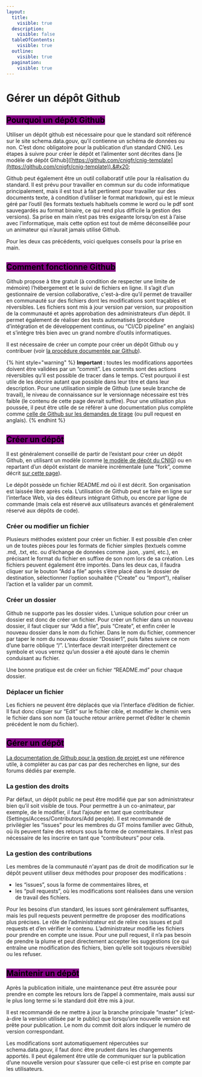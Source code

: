 ```yaml
---
layout:
  title:
    visible: true
  description:
    visible: false
  tableOfContents:
    visible: true
  outline:
    visible: true
  pagination:
    visible: true
---
```


# Gérer un dépôt Github

## <mark style="background-color:purple;">Pourquoi un dépôt Github</mark>

Utiliser un dépôt github est nécessaire pour que le standard soit référencé sur le site schema.data.gouv, qu’il contienne un schéma de données ou non. C’est donc obligatoire pour la publication d’un standard CNIG. Les étapes à suivre pour créer le dépôt et l’alimenter sont décrites dans \[le modèle de dépôt Github]\([https://github.com/cnigfr/cnig-template](https://github.com/cnigfr/cnig-template)).&#x20;

Github peut également être un outil collaboratif utile pour la réalisation du standard. Il est prévu pour travailler en commun sur du code informatique principalement, mais il est tout à fait pertinent pour travailler sur des documents texte, à condition d’utiliser le format markdown, qui est le mieux géré par l’outil (les formats textuels habituels comme le word ou le pdf sont sauvegardés au format binaire, ce qui rend plus difficile la gestion des versions). Sa prise en main n’est pas très exigeante lorsqu’on est à l’aise avec l’informatique, mais cette option est tout de même déconseillée pour un animateur qui n’aurait jamais utilisé Github.&#x20;

Pour les deux cas précédents, voici quelques conseils pour la prise en main.

## <mark style="background-color:purple;">Comment fonctionne Github</mark>

Github propose à titre gratuit (à condition de respecter une limite de mémoire) l’hébergement et le suivi de fichiers en ligne. Il s’agit d’un gestionnaire de version collaborative, c'est-à-dire qu’il permet de travailler en communauté sur des fichiers dont les modifications sont traçables et réversibles. Les fichiers sont mis à jour version par version, sur proposition de la communauté et après approbation des administrateurs d’un dépôt. Il permet également de réaliser des tests automatisés (procédure d’intégration et de développement continus, ou “CI/CD pipeline” en anglais) et s’intègre très bien avec un grand nombre d’outils informatiques.&#x20;

Il est nécessaire de créer un compte pour créer un dépôt Github ou y contribuer (voir [la procédure documentée par Github](https://docs.github.com/fr/get-started/onboarding/getting-started-with-your-github-account)).

{% hint style="warning" %}
**Important :** toutes les modifications apportées doivent être validées par un “commit”. Les commits sont des actions réversibles qu’il est possible de tracer dans le temps. C’est pourquoi il est utile de les décrire autant que possible dans leur titre et dans leur description. Pour une utilisation simple de Github (une seule branche de travail), le niveau de connaissance sur le versionnage nécessaire est très faible (le contenu de cette page devrait suffire). Pour une utilisation plus poussée, il peut être utile de se référer à une documentation plus complète comme [celle de Github sur les demandes de tirage](https://docs.github.com/fr/pull-requests) (ou pull request en anglais).
{% endhint %}

## <mark style="background-color:purple;">Créer un dépôt</mark>

Il est généralement conseillé de partir de l’existant pour créer un dépôt Github, en utilisant un modèle (comme [le modèle de dépôt du CNIG](https://github.com/cnigfr/cnig-template)) ou en repartant d’un dépôt existant de manière incrémentale (une “fork”, comme décrit [sur cette page](https://docs.github.com/fr/get-started/exploring-projects-on-github/contributing-to-a-project)).&#x20;

Le dépôt possède un fichier README.md où il est décrit. Son organisation est laissée libre après cela. L’utilisation de Github peut se faire en ligne sur l’interface Web, via des éditeurs intégrant Github, ou encore par ligne de commande (mais cela est réservé aux utilisateurs avancés et généralement réservé aux dépôts de code).&#x20;

### Créer ou modifier un fichier

Plusieurs méthodes existent pour créer un fichier. Il est possible d’en créer un de toutes pièces pour les formats de fichier simples (textuels comme .md, .txt, etc. ou d’échange de données comme .json, .yaml, etc.), en précisant le format du fichier en suffixe de son nom lors de sa création. Les fichiers peuvent également être importés. Dans les deux cas, il faudra cliquer sur le bouton “Add a file” après s’être placé dans le dossier de destination, sélectionner l’option souhaitée (“Create” ou “Import”), réaliser l’action et la valider par un commit.

### Créer un dossier

Github ne supporte pas les dossier vides. L’unique solution pour créer un dossier est donc de créer un fichier. Pour créer un fichier dans un nouveau dossier, il faut cliquer sur “Add a file”, puis “Create”, et enfin créer le nouveau dossier dans le nom du fichier. Dans le nom du fichier, commencer par taper le nom du nouveau dossier “Dossier1”, puis faites suivre ce nom d’une barre oblique “/”. L’interface devrait interpréter directement ce symbole et vous verrez qu’un dossier a été ajouté dans le chemin conduisant au fichier.&#x20;

Une bonne pratique est de créer un fichier “README.md” pour chaque dossier.&#x20;

### Déplacer un fichier

Les fichiers ne peuvent être déplacés que via l’interface d’édition de fichier. Il faut donc cliquer sur “Edit” sur le fichier cible, et modifier le chemin vers le fichier dans son nom (la touche retour arrière permet d’éditer le chemin précédent le nom du fichier).

## <mark style="background-color:purple;">Gérer un dépôt</mark>

[La documentation de Github pour la gestion de projet ](https://docs.github.com/fr/issues/planning-and-tracking-with-projects/learning-about-projects/best-practices-for-projects)est une référence utile, à compléter au cas par cas par des recherches en ligne, sur des forums dédiés par exemple.&#x20;

### La gestion des droits&#x20;

Par défaut, un dépôt public ne peut être modifié que par son administrateur bien qu’il soit visible de tous. Pour permettre à un co-animateur, par exemple, de le modifier, il faut l’ajouter en tant que contributeur (Settings/Access/Contributors/Add people). Il est recommandé de privilégier les “issues” pour les membres du GT moins familier avec Github, où ils peuvent faire des retours sous la forme de commentaires. Il n’est pas nécessaire de les inscrire en tant que “contributeurs” pour cela.&#x20;

### La gestion des contributions

Les membres de la communauté n'ayant pas de droit de modification sur le dépôt peuvent utiliser deux méthodes pour proposer des modifications :&#x20;

* les “issues”, sous la forme de commentaires libres, et&#x20;
* les “pull requests”, où les modifications sont réalisées dans une version de travail des fichiers.&#x20;

Pour les besoins d’un standard, les issues sont généralement suffisantes, mais les pull requests peuvent permettre de proposer des modifications plus précises. Le rôle de l’administrateur est de relire ces issues et pull requests et d’en vérifier le contenu. L’administrateur modifie les fichiers pour prendre en compte une issue. Pour une pull request, il n’a pas besoin de prendre la plume et peut directement accepter les suggestions (ce qui entraîne une modification des fichiers, bien qu’elle soit toujours réversible) ou les refuser.&#x20;

## <mark style="background-color:purple;">Maintenir un dépôt</mark>

Après la publication initiale, une maintenance peut être assurée pour prendre en compte les retours lors de l’appel à commentaire, mais aussi sur le plus long terme si le standard doit être mis à jour.&#x20;

Il est recommandé de ne mettre à jour la branche principale “master” (c’est-à-dire la version utilisée par le public) que lorsqu’une nouvelle version est prête pour publication. Le nom du commit doit alors indiquer le numéro de version correspondant.&#x20;

Les modifications sont automatiquement répercutées sur schema.data.gouv, il faut donc être prudent dans les changements apportés. Il peut également être utile de communiquer sur la publication d’une nouvelle version pour s’assurer que celle-ci est prise en compte par les utilisateurs.&#x20;
